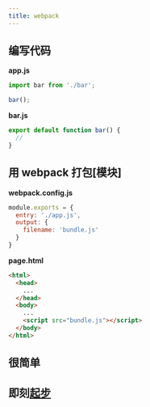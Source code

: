```yaml
---
title: webpack
---
```

## 编写代码

**app.js**

```js
import bar from './bar';

bar();
```

**bar.js**

```js
export default function bar() {
  //
}
```

## 用 webpack 打包[模块]
**webpack.config.js**

```js
module.exports = {
  entry: './app.js',
  output: {
    filename: 'bundle.js'
  }
}
```

**page.html**

```html
<html>
  <head>
    ...
  </head>
  <body>
    ...
    <script src="bundle.js"></script>
  </body>
</html>
```

## 很简单
## 即刻[起步](/get-started)
